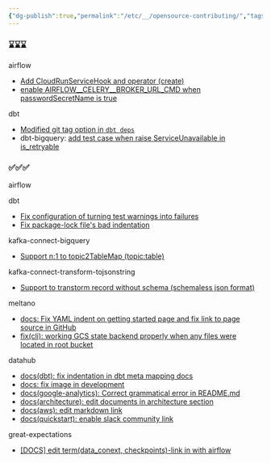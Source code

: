 ```yaml
---
{"dg-publish":true,"permalink":"/etc/__/opensource-contributing/","tags":["\bopensource"],"dgHomeLink":true,"dgShowLocalGraph":true,"dgEnableSearch":true,"dgLinkPreview":true,"noteIcon":"","created":"2024-06-23T15:41:23.000+09:00"}
---
```



### ⌛️⌛️⌛️


airflow
- [Add CloudRunServiceHook and operator (create)](https://github.com/apache/airflow/pull/40008)
- [enable AIRFLOW\__CELERY\__BROKER_URL_CMD when passwordSecretName is true](https://github.com/apache/airflow/pull/40270)

dbt
- [Modified git tag option in `dbt deps`](https://github.com/dbt-labs/dbt-core/pull/10398)
- dbt-bigquery: [add test case when raise ServiceUnavailable in is_retryable](https://github.com/dbt-labs/dbt-bigquery/pull/1224)


### ✅✅✅

airflow

dbt
- [Fix configuration of turning test warnings into failures](https://github.com/dbt-labs/dbt-core/pull/9347)
- [Fix package-lock file's bad indentation](https://github.com/dbt-labs/dbt-core/pull/9341)

kafka-connect-bigquery
- [Support n:1 to topic2TableMap (topic:table)](https://github.com/confluentinc/kafka-connect-bigquery/pull/361)

kafka-connect-transform-tojsonstring
- [Support to transtorm record without schema (schemaless json format)](https://github.com/an0r0c/kafka-connect-transform-tojsonstring/pull/18)

meltano
- [docs: Fix YAML indent on getting started page and fix link to page source in GitHub](https://github.com/meltano/meltano/pull/7187)
- [fix(cli): working GCS state backend properly when any files were located in root bucket](https://github.com/meltano/meltano/pull/8648)

datahub
- [docs(dbt): fix indentation in dbt meta mapping docs](https://github.com/datahub-project/datahub/pull/7045)
- [docs: fix image in development](https://github.com/datahub-project/datahub/pull/7637)
- [docs(google-analytics): Correct grammatical error in README.md](https://github.com/datahub-project/datahub/pull/6870)
- [docs(architecture): edit documents in architecture section](https://github.com/datahub-project/datahub/pull/6798)
- [docs(aws): edit markdown link](https://github.com/datahub-project/datahub/pull/6706)
- [docs(quickstart): enable slack community link](https://github.com/datahub-project/datahub/pull/6209)

great-expectations
- [[DOCS] edit term(data_conext, checkpoints)-link in with airflow](https://github.com/great-expectations/great_expectations/pull/6646)